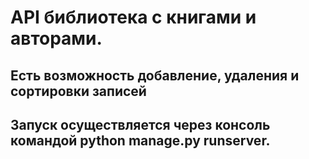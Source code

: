 # API библиотека с книгами и авторами.
## Есть возможность добавление, удаления и сортировки записей
## Запуск осуществляется через консоль командой python manage.py runserver.

